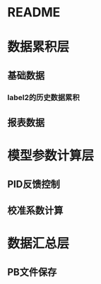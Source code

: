 # README

# 数据累积层

## 基础数据
### label2的历史数据累积

## 报表数据

# 模型参数计算层
## PID反馈控制
## 校准系数计算

# 数据汇总层
## PB文件保存